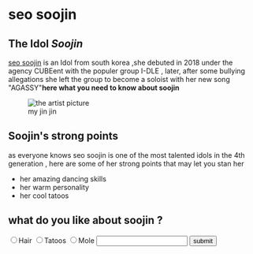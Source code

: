 <html>
 <body>
  <main>
   <h1>seo soojin</h1>
   <section>
   <h2>The Idol <em>Soojin</em> </h2>
   <p><a href="https://en.wikipedia.org/wiki/Soojin_(singer)">seo soojin</a> is an Idol from south korea ,she debuted in 2018 under the agency CUBEent with the populer group I-DLE , later, after some bullying allegations she left the group to become a soloist with her new song "AGASSY"<strong>here what you need to know about soojin </strong></p>
   <figure>
   <img src="https://en.wikipedia.org/wiki/Soojin_(singer)" alt="the artist picture">
   <figcaption>my jin jin </figcaption>
   </figure>
   </section>
   <section>
   <h2>Soojin's strong points </h2>
   <p> as everyone knows seo soojin is one of the most talented idols in the 4th generation , here are some of her strong points that may let you stan her </p>
<ul>
   <li> her amazing dancing skills </li>
   <li> her warm personality </li>
   <li> her cool tatoos </li>
</ul>
</section>
<section>
<h2> what do you like about soojin ? </h2>
<label> <input type="radio" id ="hair" name="hair-tatoos-mole" value="hair">Hair</label>
<label> <input type="radio" id ="tatoos" name="hair-tatoos-mole" value="tatoos">Tatoos</label>
<label> <input type="radio" id ="mole" name="hair-tatoos-mole" value="mole">Mole</label>
<input type="text" name="yourfavoritedancerink-pop" placholder="your favorite dancer in k-pop" required>
<button type="submit">submit</button>
</main>
</body>
</html>